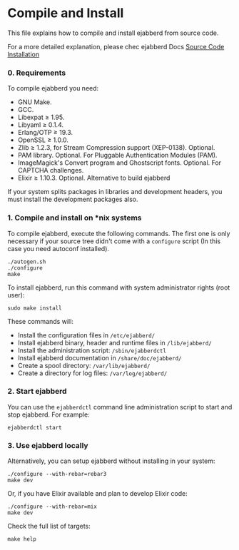 Compile and Install
===================

This file explains how to compile and install ejabberd
from source code.

For a more detailed explanation, please chec
ejabberd Docs [Source Code Installation][docs-source]

### 0. Requirements

To compile ejabberd you need:

 - GNU Make.
 - GCC.
 - Libexpat ≥ 1.95.
 - Libyaml ≥ 0.1.4.
 - Erlang/OTP ≥ 19.3.
 - OpenSSL ≥ 1.0.0.
 - Zlib ≥ 1.2.3, for Stream Compression support (XEP-0138). Optional.
 - PAM library. Optional. For Pluggable Authentication Modules (PAM).
 - ImageMagick's Convert program and Ghostscript fonts. Optional. For CAPTCHA
   challenges.
 - Elixir ≥ 1.10.3. Optional. Alternative to build ejabberd

If your system splits packages in libraries and development headers, you must
install the development packages also.

### 1. Compile and install on *nix systems

To compile ejabberd, execute the following commands.  The first one is only
necessary if your source tree didn't come with a `configure` script (In this
case you need autoconf installed).

    ./autogen.sh
    ./configure
    make

To install ejabberd, run this command with system administrator rights (root
user):

    sudo make install

These commands will:

- Install the configuration files in `/etc/ejabberd/`
- Install ejabberd binary, header and runtime files in `/lib/ejabberd/`
- Install the administration script: `/sbin/ejabberdctl`
- Install ejabberd documentation in `/share/doc/ejabberd/`
- Create a spool directory: `/var/lib/ejabberd/`
- Create a directory for log files: `/var/log/ejabberd/`


### 2. Start ejabberd

You can use the `ejabberdctl` command line administration script to
start and stop ejabberd. For example:

    ejabberdctl start


### 3. Use ejabberd locally

Alternatively, you can setup ejabberd without installing in your system:

    ./configure --with-rebar=rebar3
    make dev

Or, if you have Elixir available and plan to develop Elixir code:

    ./configure --with-rebar=mix
    make dev

Check the full list of targets:

    make help

[docs-source]: https://docs.ejabberd.im/admin/installation/#source-code
